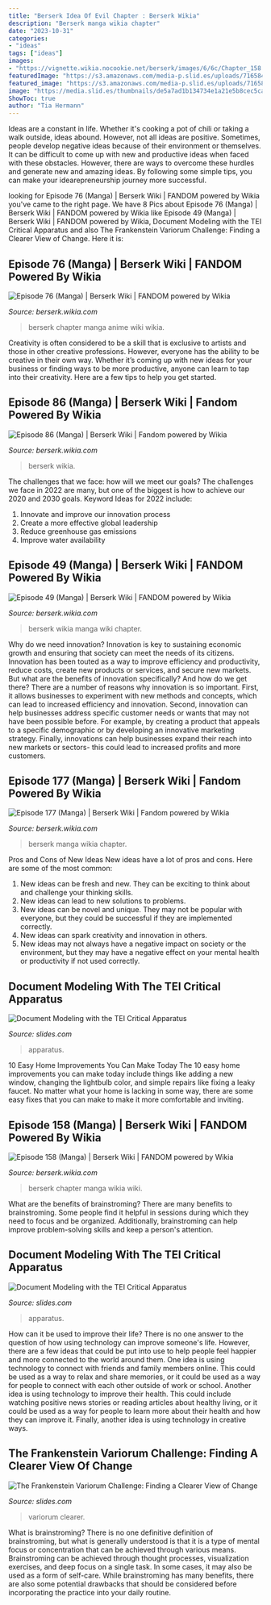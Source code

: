 ```yaml
---
title: "Berserk Idea Of Evil Chapter : Berserk Wikia"
description: "Berserk manga wikia chapter"
date: "2023-10-31"
categories:
- "ideas"
tags: ["ideas"]
images:
- "https://vignette.wikia.nocookie.net/berserk/images/6/6c/Chapter_158.jpg/revision/latest?cb=20170429201439"
featuredImage: "https://s3.amazonaws.com/media-p.slid.es/uploads/716584/images/6398125/meilogo-inverted.png"
featured_image: "https://s3.amazonaws.com/media-p.slid.es/uploads/716584/images/6398125/meilogo-inverted.png"
image: "https://media.slid.es/thumbnails/de5a7ad1b134734e1a21e5b8cec5ca96/thumb.jpg?1621001650"
ShowToc: true
author: "Tia Hermann"
---
```



Ideas are a constant in life. Whether it's cooking a pot of chili or taking a walk outside, ideas abound. However, not all ideas are positive. Sometimes, people develop negative ideas because of their environment or themselves. It can be difficult to come up with new and productive ideas when faced with these obstacles. However, there are ways to overcome these hurdles and generate new and amazing ideas. By following some simple tips, you can make your idearepreneurship journey more successful.

	

		
looking for Episode 76 (Manga) | Berserk Wiki | FANDOM powered by Wikia you've came to the right page. We have 8 Pics about Episode 76 (Manga) | Berserk Wiki | FANDOM powered by Wikia like Episode 49 (Manga) | Berserk Wiki | FANDOM powered by Wikia, Document Modeling with the TEI Critical Apparatus and also The Frankenstein Variorum Challenge: Finding a Clearer View of Change. Here it is:
		
    
## Episode 76 (Manga) | Berserk Wiki | FANDOM Powered By Wikia

<img loading=lazy src="https://vignette3.wikia.nocookie.net/berserk/images/9/95/Chapter_76.jpg/revision/latest?cb=20130418095325" onerror="this.onerror=null;this.src='https://tse2.mm.bing.net/th?id=OIP.qs5O6jEZsmYKBrkRZXCi0QHaLC&amp;pid=15.1';" alt="Episode 76 (Manga) | Berserk Wiki | FANDOM powered by Wikia">

_Source: berserk.wikia.com_

>berserk chapter manga anime wiki wikia. 

	

Creativity is often considered to be a skill that is exclusive to artists and those in other creative professions. However, everyone has the ability to be creative in their own way. Whether it’s coming up with new ideas for your business or finding ways to be more productive, anyone can learn to tap into their creativity. Here are a few tips to help you get started.

    
## Episode 86 (Manga) | Berserk Wiki | Fandom Powered By Wikia

<img loading=lazy src="http://vignette4.wikia.nocookie.net/berserk/images/d/d5/Chapter_86.png/revision/latest?cb=20130421171833" onerror="this.onerror=null;this.src='https://tse4.mm.bing.net/th?id=OIP.p-3WeIeM9TP_0G7IfEeS7AHaL6&amp;pid=15.1';" alt="Episode 86 (Manga) | Berserk Wiki | Fandom powered by Wikia">

_Source: berserk.wikia.com_

>berserk wikia. 

	

The challenges that we face: how will we meet our goals?
The challenges we face in 2022 are many, but one of the biggest is how to achieve our 2020 and 2030 goals. Keyword Ideas for 2022 include: 
1. Innovate and improve our innovation process 
2. Create a more effective global leadership 
3. Reduce greenhouse gas emissions 
4. Improve water availability 

    
## Episode 49 (Manga) | Berserk Wiki | FANDOM Powered By Wikia

<img loading=lazy src="https://vignette.wikia.nocookie.net/berserk/images/6/68/Chapter_49.jpg/revision/latest?cb=20170721150953" onerror="this.onerror=null;this.src='https://tse4.mm.bing.net/th?id=OIP.JmRRRqOjR7IXsXkXhzRUqAHaKx&amp;pid=15.1';" alt="Episode 49 (Manga) | Berserk Wiki | FANDOM powered by Wikia">

_Source: berserk.wikia.com_

>berserk wikia manga wiki chapter. 

	

Why do we need innovation?
Innovation is key to sustaining economic growth and ensuring that society can meet the needs of its citizens. Innovation has been touted as a way to improve efficiency and productivity, reduce costs, create new products or services, and secure new markets. But what are the benefits of innovation specifically? And how do we get there?
There are a number of reasons why innovation is so important. First, it allows businesses to experiment with new methods and concepts, which can lead to increased efficiency and innovation. Second, innovation can help businesses address specific customer needs or wants that may not have been possible before. For example, by creating a product that appeals to a specific demographic or by developing an innovative marketing strategy. Finally, innovations can help businesses expand their reach into new markets or sectors- this could lead to increased profits and more customers.

    
## Episode 177 (Manga) | Berserk Wiki | Fandom Powered By Wikia

<img loading=lazy src="https://vignette3.wikia.nocookie.net/berserk/images/1/1f/Chapter_177.jpg/revision/latest?cb=20130523121832" onerror="this.onerror=null;this.src='https://tse1.mm.bing.net/th?id=OIP.WHFLekL63PTTZMtV8EahJQHaL6&amp;pid=15.1';" alt="Episode 177 (Manga) | Berserk Wiki | Fandom powered by Wikia">

_Source: berserk.wikia.com_

>berserk manga wikia chapter. 

	

Pros and Cons of New Ideas
New ideas have a lot of pros and cons. Here are some of the most common:
1. New ideas can be fresh and new. They can be exciting to think about and challenge your thinking skills.
2. New ideas can lead to new solutions to problems.
3. New ideas can be novel and unique. They may not be popular with everyone, but they could be successful if they are implemented correctly.
4. New ideas can spark creativity and innovation in others.
5. New ideas may not always have a negative impact on society or the environment, but they may have a negative effect on your mental health or productivity if not used correctly.

    
## Document Modeling With The TEI Critical Apparatus

<img loading=lazy src="https://s3.amazonaws.com/media-p.slid.es/uploads/716584/images/6548939/songscapes.jpeg" onerror="this.onerror=null;this.src='https://tse3.mm.bing.net/th?id=OIP.J7Q2JgFgg9mNMEt8YlLmIAHaEV&amp;pid=15.1';" alt="Document Modeling with the TEI Critical Apparatus">

_Source: slides.com_

>apparatus. 

	

10 Easy Home Improvements You Can Make Today
The 10 easy home improvements you can make today include things like adding a new window, changing the lightbulb color, and simple repairs like fixing a leaky faucet. No matter what your home is lacking in some way, there are some easy fixes that you can make to make it more comfortable and inviting.

    
## Episode 158 (Manga) | Berserk Wiki | FANDOM Powered By Wikia

<img loading=lazy src="https://vignette.wikia.nocookie.net/berserk/images/6/6c/Chapter_158.jpg/revision/latest?cb=20170429201439" onerror="this.onerror=null;this.src='https://tse4.mm.bing.net/th?id=OIP.sn238hwDpY4nVvQ3lMcImwHaLY&amp;pid=15.1';" alt="Episode 158 (Manga) | Berserk Wiki | FANDOM powered by Wikia">

_Source: berserk.wikia.com_

>berserk chapter manga wikia wiki. 

	

What are the benefits of brainstroming?
There are many benefits to brainstroming. Some people find it helpful in sessions during which they need to focus and be organized. Additionally, brainstroming can help improve problem-solving skills and keep a person's attention.

    
## Document Modeling With The TEI Critical Apparatus

<img loading=lazy src="https://s3.amazonaws.com/media-p.slid.es/uploads/716584/images/6398125/meilogo-inverted.png" onerror="this.onerror=null;this.src='https://tse4.mm.bing.net/th?id=OIP.MSQ8jUm--4qwf2nBA1kBoQAAAA&amp;pid=15.1';" alt="Document Modeling with the TEI Critical Apparatus">

_Source: slides.com_

>apparatus. 

	

How can it be used to improve their life?
There is no one answer to the question of how using technology can improve someone's life. However, there are a few ideas that could be put into use to help people feel happier and more connected to the world around them. One idea is using technology to connect with friends and family members online. This could be used as a way to relax and share memories, or it could be used as a way for people to connect with each other outside of work or school. Another idea is using technology to improve their health. This could include watching positive news stories or reading articles about healthy living, or it could be used as a way for people to learn more about their health and how they can improve it. Finally, another idea is using technology in creative ways.

    
## The Frankenstein Variorum Challenge: Finding A Clearer View Of Change

<img loading=lazy src="https://media.slid.es/thumbnails/de5a7ad1b134734e1a21e5b8cec5ca96/thumb.jpg?1621001650" onerror="this.onerror=null;this.src='https://tse4.mm.bing.net/th?id=OIP.rKk0lht4okB2s5HiN3VmJAHaHa&amp;pid=15.1';" alt="The Frankenstein Variorum Challenge: Finding a Clearer View of Change">

_Source: slides.com_

>variorum clearer. 

	

What is brainstroming?
There is no one definitive definition of brainstroming, but what is generally understood is that it is a type of mental focus or concentration that can be achieved through various means. Brainstroming can be achieved through thought processes, visualization exercises, and deep focus on a single task. In some cases, it may also be used as a form of self-care. While brainstroming has many benefits, there are also some potential drawbacks that should be considered before incorporating the practice into your daily routine.

